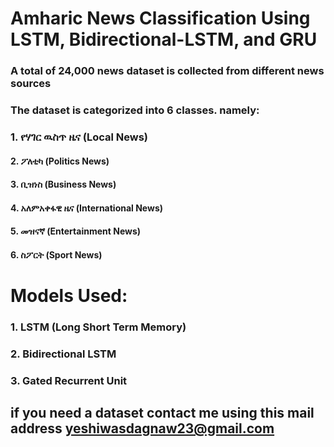 # Amharic News Classification Using LSTM, Bidirectional-LSTM, and GRU
### A total of 24,000 news dataset is collected from different news sources
### The dataset is categorized into 6 classes. namely:
###    1. የሃገር ዉስጥ ዜና (Local News)
####     2. ፖለቲካ  (Politics News)
####     3. ቢዝነስ (Business News)
####     4. አለምአቀፋዊ ዜና (International News)
####     5. መዝናኛ (Entertainment News)
####     6. ስፖርት (Sport News)
# Models Used:
### 1. LSTM (Long Short Term Memory)
### 2. Bidirectional LSTM
### 3. Gated Recurrent Unit
## if you need a dataset contact me using this mail address <a> yeshiwasdagnaw23@gmail.com </a>
